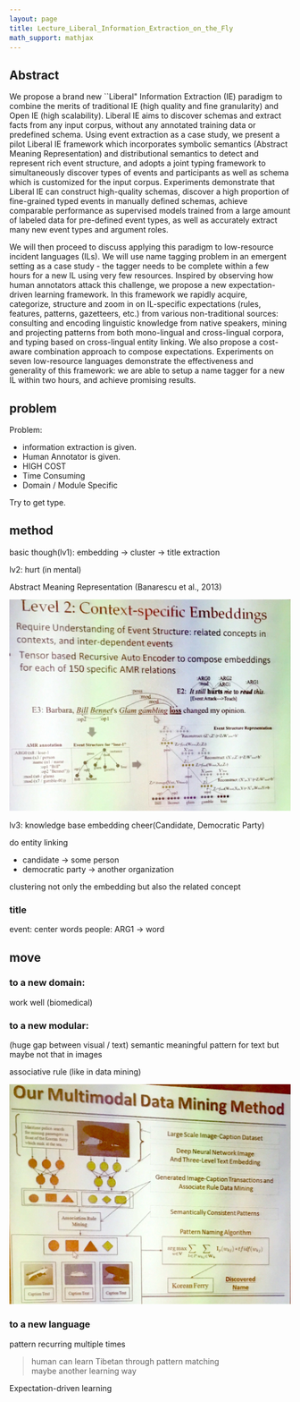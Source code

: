 ```yaml
---
layout: page
title: Lecture_Liberal_Information_Extraction_on_the_Fly
math_support: mathjax
---
```



## Abstract

We propose a brand new ``Liberal" Information Extraction (IE) paradigm to combine the merits of traditional IE (high quality and fine granularity) and Open IE (high scalability). Liberal IE aims to discover schemas and extract facts from any input corpus, without any annotated training data or predefined schema. Using event extraction as a case study, we present a pilot Liberal IE framework which incorporates symbolic semantics (Abstract Meaning Representation) and distributional semantics to detect and represent rich event structure, and adopts a joint typing framework to simultaneously discover types of events and participants as well as schema which is customized for the input corpus. Experiments demonstrate that Liberal IE can construct high-quality schemas, discover a high proportion of fine-grained typed events in manually defined schemas, achieve comparable performance as supervised models trained from a large amount of labeled data for pre-defined event types, as well as accurately extract many new event types and argument roles.

We will then proceed to discuss applying this paradigm to low-resource incident languages (ILs). We will use name tagging problem in an emergent setting as a case study - the tagger needs to be complete within a few hours for a new IL using very few resources. Inspired by observing how human annotators attack this challenge, we propose a new expectation-driven learning framework. In this framework we rapidly acquire, categorize, structure and zoom in on IL-specific expectations (rules, features, patterns, gazetteers, etc.) from various non-traditional sources: consulting and encoding linguistic knowledge from native speakers, mining and projecting patterns from both mono-lingual and cross-lingual corpora, and typing based on cross-lingual entity linking. We also propose a cost-aware combination approach to compose expectations. Experiments on seven low-resource languages demonstrate the effectiveness and generality of this framework: we are able to setup a name tagger for a new IL within two hours, and achieve promising results.

## problem

Problem:

- information extraction is given.
- Human Annotator is given.
- HIGH COST
- Time Consuming
- Domain / Module Specific

Try to get type.

## method

basic though(lv1): embedding -> cluster -> title extraction

lv2: hurt (in mental)

Abstract Meaning Representation (Banarescu et al., 2013)

<div><img src="resources/FB7423AD76A2CFD7DDFEA6EE21ADE0A1.jpg" alt="IMG_9101.JPG"></div>



lv3: knowledge base embedding
cheer(Candidate, Democratic Party)

do entity linking

- candidate -> some person
- democratic party -> another organization

clustering not only the embedding but also the related concept

### title
event: center words
people: ARG1 -> word

## move

### to a new domain:
work well (biomedical)

### to a new modular:

(huge gap between visual / text)
semantic meaningful pattern for text but maybe not that in images

associative rule (like in data mining)


<div><img src="resources/3196CFF8B5C011D73B3A655B82249AB3.jpg" alt="IMG_9102.JPG"></div>



### to a new language

pattern recurring multiple times

> human can learn Tibetan through pattern matching  
> maybe another learning way

Expectation-driven learning






